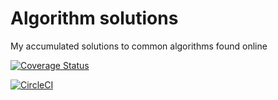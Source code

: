 # Algorithm solutions

My accumulated solutions to common algorithms found online

[![Coverage Status](https://coveralls.io/repos/github/willnguyen1312/algorithm_solutions/badge.svg?branch=master)](https://coveralls.io/github/willnguyen1312/algorithm_solutions?branch=master)

[![CircleCI](https://circleci.com/gh/willnguyen1312/algorithm_solutions/tree/master.svg?style=svg)](https://circleci.com/gh/willnguyen1312/algorithm_solutions/tree/master)
